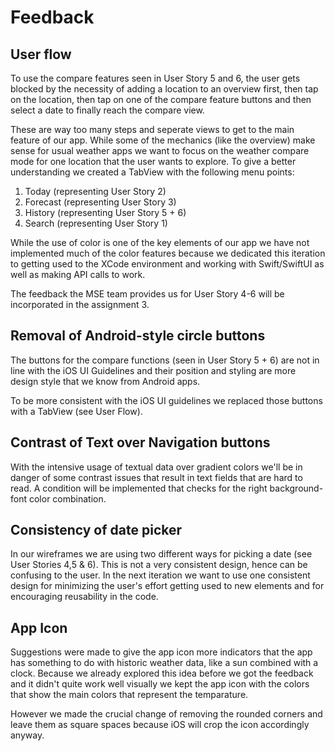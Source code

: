 # Feedback 

## User flow
To use the compare features seen in User Story 5 and 6, the user gets blocked by the necessity of adding a location to an overview first, then tap on the location, then tap on one of the compare feature buttons and then select a date to finally reach the compare view.

These are way too many steps and seperate views to get to the main feature of our app. While some of the mechanics (like the overview) make sense for usual weather apps we want to focus on the weather compare mode for one location that the user wants to explore. To give a better understanding we created a TabView with the following menu points:

1. Today (representing User Story 2)
2. Forecast (representing User Story 3)
3. History (representing User Story 5 + 6)
4. Search (representing User Story 1)

While the use of color is one of the key elements of our app we have not implemented much of the color features because we dedicated this iteration to getting used to the XCode environment and working with Swift/SwiftUI as well as making API calls to work.

The feedback the MSE team provides us for User Story 4-6 will be incorporated in the assignment 3.

## Removal of Android-style circle buttons
The buttons for the compare functions (seen in User Story 5 + 6) are not in line with the iOS UI Guidelines and their position and styling are more design style that we know from Android apps.

To be more consistent with the iOS UI guidelines we replaced those buttons with a TabView (see User Flow).

## Contrast of Text over Navigation buttons

With the intensive usage of textual data over gradient colors we'll be in danger of some contrast issues that result in text fields that are hard to read. A condition will be implemented that checks for the right background-font color combination.

## Consistency of date picker

In our wireframes we are using two different ways for picking a date (see User Stories 4,5 & 6). This is not a very consistent design, hence can be confusing to the user. In the next iteration we want to use one consistent design for minimizing the user's effort getting used to new elements and for encouraging reusability in the code.

## App Icon
Suggestions were made to give the app icon more indicators that the app has something to do with historic weather data, like a sun combined with a clock. Because we already explored this idea before we got the feedback and it didn't quite work well visually we kept the app icon with the colors that show the main colors that represent the temparature.

However we made the crucial change of removing the rounded corners and leave them as square spaces because iOS will crop the icon accordingly anyway.